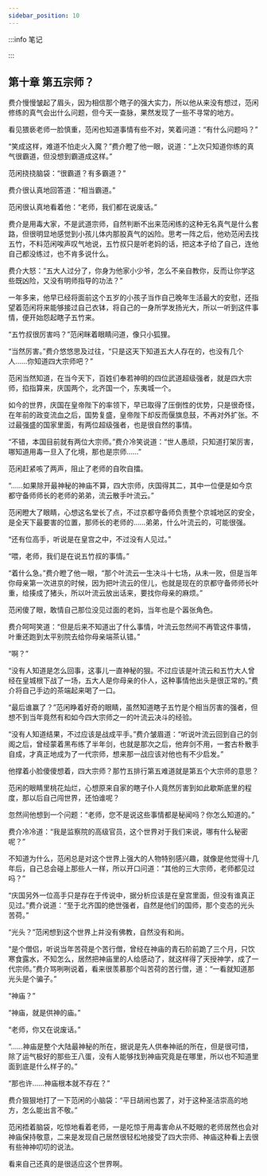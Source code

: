 ```yaml
---
sidebar_position: 10
---
```


:::info 笔记

:::

## 第十章 **第五宗师？**

费介慢慢皱起了眉头，因为相信那个瞎子的强大实力，所以他从来没有想过，范闲修练的真气会出什么问题，但今天一查脉，果然发现了一些不寻常的地方。

看见猥亵老师一脸慎重，范闲也知道事情有些不对，笑着问道：“有什么问题吗？”

“笑成这样，难道不怕走火入魔？”费介瞪了他一眼，说道：“上次只知道你练的真气很霸道，但没想到霸道成这样。”

范闲挠挠脑袋：“很霸道？有多霸道？”

费介很认真地回答道：“相当霸道。”

范闲很认真地看着他：“老师，我们都在说废话。”

费介是用毒大家，不是武道宗师，自然判断不出来范闲练的这种无名真气是什么套路，但很明显地感觉到小孩儿体内那股真气的凶险。思考一阵之后，他劝范闲去找五竹，不料范闲唉声叹气地说，五竹叔只是听老妈的话，把这本子给了自己，连他自己都没练过，也不肯多说什么。

费介大怒：“五大人过分了，你身为他家小少爷，怎么不亲自教你，反而让你学这些既凶险，又没有明师指导的功法？”

一年多来，他早已经将面前这个五岁的小孩子当作自己晚年生活最大的安慰，还指望着范闲将来能够接过自己衣钵，将自己的一身所学发扬光大，所以一听到这件事情，便开始怨起瞎子五竹来。

“五竹叔很厉害吗？”范闲眯着眼睛问道，像只小狐狸。

“当然厉害。”费介悠悠思及过往，“只是这天下知道五大人存在的，也没有几个人……你知道四大宗师吧？”

范闲当然知道，在当今天下，百姓们奉若神明的四位武道超级强者，就是四大宗师，掐指算来，庆国两个，北齐国一个，东夷城一个。

如今的世界，庆国在皇帝陛下的率领下，早已取得了压倒性的优势，只是很奇怪，在年前的政变流血之后，国势复盛，皇帝陛下却反而偃旗息鼓，不再对外扩张。不过最强盛的国家里面，有两位超级强者，也是很自然的事情。

“不错，本国目前就有两位大宗师。”费介冷笑说道：“世人愚顽，只知道打架厉害，哪知道用毒一旦入了化境，那也是宗师……”

范闲赶紧咳了两声，阻止了老师的自吹自擂。

“……如果除开最神秘的神庙不算，四大宗师，庆国得其二，其中一位便是如今京都守备师师长的老师的弟弟，流云散手叶流云。”

范闲瞪大了眼睛，心想这名堂长了点，不过京都守备师负责整个京城地区的安全，是全天下最要害的位置，那师长的老师的……弟弟，什么叶流云的，可能很强。

“还有位高手，听说是在皇宫之中，不过没有人见过。”

“喂，老师，我们是在说五竹叔的事情。”

“着什么急。”费介瞪了他一眼，“那个叶流云一生决斗十七场，从未一败，但是当年你母亲第一次进京的时候，因为把叶流云的侄儿，也就是现在的京都守备师师长叶重，给揍成了猪头，所以叶流云放出话来，要找你母亲的麻烦。”

范闲傻了眼，敢情自己那位没见过面的老妈，当年也是个嚣张角色。

费介呵呵笑道：“但是后来不知道出了什么事情，叶流云忽然间不再管这件事情，叶重还跑到太平别院去给你母亲端茶认错。”

“啊？”

“没有人知道是怎么回事，这事儿一直神秘的狠。不过应该是叶流云和五竹大人曾经在皇城根下战了一场，五大人是你母亲的仆人，这种事情他出头是很正常的。”费介将自己手边的茶端起来喝了一口。

“最后谁赢了？”范闲睁着好奇的眼睛，虽然知道瞎子五竹是个相当厉害的强者，但想不到当年竟然有和如今四大宗师之一的叶流云决斗的经验。

“没有人知道结果，不过应该是战成平手。”费介皱眉道：“听说叶流云回到自己的剑阁之后，曾经蒙着黑布练了半年剑，也就是那次之后，他弃剑不用，一套古朴散手自成，才真正地成为了一代宗师，想来那一战应该对他也有不少启发。”

他撑着小脸傻傻想着，四大宗师？那竹五排行第五难道就是第五个大宗师的意思？

范闲的眼睛里桃花灿烂，心想原来自家的瞎子仆人竟然厉害到如此歇斯底里的程度，那以后自己闯世界，还怕谁呢？

忽然间他想到一个问题：“老师，您不是说这些事情都是秘闻吗？你怎么知道的。”

费介冷冷道：“我是监察院的高级官员，这个世界对于我们来说，哪有什么秘密呢？”

不知道为什么，范闲总是对这个世界上强大的人物特别感兴趣，就像是他觉得十几年后，自己总会碰上那些人一样，所以开口问道：“其他的三大宗师，老师都见过吗？”

“庆国另外一位高手只是存在于传说中，据分析应该是在皇宫里面，但没有谁真正见过。”费介说道：“至于北齐国的绝世强者，自然是他们的国师，那个变态的光头苦荷。”

“光头？”范闲想到这个世界上并没有佛教，自然没有和尚。

“是个僧侣，听说当年苦荷是个苦行僧，曾经在神庙的青石阶前跪了三个月，只饮寒食露水，不知怎么，居然把神庙里的人给感动了，就这样得了天授神学，成了一代宗师。”费介骂咧咧说着，看来很羡慕那个叫苦荷的苦行僧，道：“一看就知道那光头是个骗子。”

“神庙？”

“神庙，就是供神的庙。”

“老师，你又在说废话。”

“……神庙是整个大陆最神秘的所在，据说是先人供奉神祇的所在，但是很可惜，除了运气极好的那些王八蛋，没有人能够找到神庙究竟是在哪里，所以也不知道里面到底是什么样子的。”

“那也许……神庙根本就不存在？”

费介狠狠地打了一下范闲的小脑袋：“平日胡闹也罢了，对于这种圣洁崇高的地方，怎么能出言不敬。”

范闲捂着脑袋，吃惊地看着老师，一是吃惊于用毒害命从不眨眼的老师居然也会对神庙保持敬意，二来是发现自己居然很轻松地接受了四大宗师、神庙这种看上去很有些神神叨叨的说法。

看来自己还真的是很适应这个世界啊。

